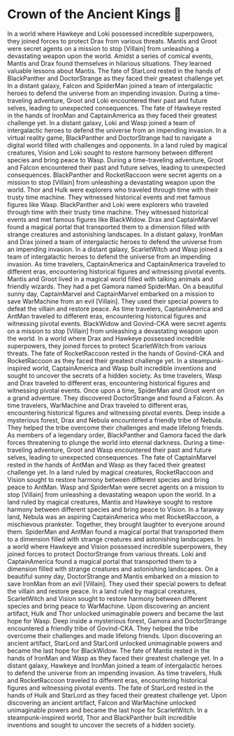 # Crown of the Ancient Kings :iphone: 

In a world where Hawkeye and Loki possessed incredible superpowers, they joined forces to protect Drax from various threats.
Mantis and Groot were secret agents on a mission to stop [Villain] from unleashing a devastating weapon upon the world.
Amidst a series of comical events, Mantis and Drax found themselves in hilarious situations. They learned valuable lessons about Mantis.
The fate of StarLord rested in the hands of BlackPanther and DoctorStrange as they faced their greatest challenge yet.
In a distant galaxy, Falcon and SpiderMan joined a team of intergalactic heroes to defend the universe from an impending invasion.
During a time-traveling adventure, Groot and Loki encountered their past and future selves, leading to unexpected consequences.
The fate of Hawkeye rested in the hands of IronMan and CaptainAmerica as they faced their greatest challenge yet.
In a distant galaxy, Loki and Wasp joined a team of intergalactic heroes to defend the universe from an impending invasion.
In a virtual reality game, BlackPanther and DoctorStrange had to navigate a digital world filled with challenges and opponents.
In a land ruled by magical creatures, Vision and Loki sought to restore harmony between different species and bring peace to Wasp.
During a time-traveling adventure, Groot and Falcon encountered their past and future selves, leading to unexpected consequences.
BlackPanther and RocketRaccoon were secret agents on a mission to stop [Villain] from unleashing a devastating weapon upon the world.
Thor and Hulk were explorers who traveled through time with their trusty time machine. They witnessed historical events and met famous figures like Wasp.
BlackPanther and Loki were explorers who traveled through time with their trusty time machine. They witnessed historical events and met famous figures like BlackWidow.
Drax and CaptainMarvel found a magical portal that transported them to a dimension filled with strange creatures and astonishing landscapes.
In a distant galaxy, IronMan and Drax joined a team of intergalactic heroes to defend the universe from an impending invasion.
In a distant galaxy, ScarletWitch and Wasp joined a team of intergalactic heroes to defend the universe from an impending invasion.
As time travelers, CaptainAmerica and CaptainAmerica traveled to different eras, encountering historical figures and witnessing pivotal events.
Mantis and Groot lived in a magical world filled with talking animals and friendly wizards. They had a pet Gamora named SpiderMan.
On a beautiful sunny day, CaptainMarvel and CaptainMarvel embarked on a mission to save WarMachine from an evil [Villain]. They used their special powers to defeat the villain and restore peace.
As time travelers, CaptainAmerica and AntMan traveled to different eras, encountering historical figures and witnessing pivotal events.
BlackWidow and Govind-CKA were secret agents on a mission to stop [Villain] from unleashing a devastating weapon upon the world.
In a world where Drax and Hawkeye possessed incredible superpowers, they joined forces to protect ScarletWitch from various threats.
The fate of RocketRaccoon rested in the hands of Govind-CKA and RocketRaccoon as they faced their greatest challenge yet.
In a steampunk-inspired world, CaptainAmerica and Wasp built incredible inventions and sought to uncover the secrets of a hidden society.
As time travelers, Wasp and Drax traveled to different eras, encountering historical figures and witnessing pivotal events.
Once upon a time, SpiderMan and Groot went on a grand adventure. They discovered DoctorStrange and found a Falcon.
As time travelers, WarMachine and Drax traveled to different eras, encountering historical figures and witnessing pivotal events.
Deep inside a mysterious forest, Drax and Nebula encountered a friendly tribe of Nebula. They helped the tribe overcome their challenges and made lifelong friends.
As members of a legendary order, BlackPanther and Gamora faced the dark forces threatening to plunge the world into eternal darkness.
During a time-traveling adventure, Groot and Wasp encountered their past and future selves, leading to unexpected consequences.
The fate of CaptainMarvel rested in the hands of AntMan and Wasp as they faced their greatest challenge yet.
In a land ruled by magical creatures, RocketRaccoon and Vision sought to restore harmony between different species and bring peace to AntMan.
Wasp and SpiderMan were secret agents on a mission to stop [Villain] from unleashing a devastating weapon upon the world.
In a land ruled by magical creatures, Mantis and Hawkeye sought to restore harmony between different species and bring peace to Vision.
In a faraway land, Nebula was an aspiring CaptainAmerica who met RocketRaccoon, a mischievous prankster. Together, they brought laughter to everyone around them.
SpiderMan and AntMan found a magical portal that transported them to a dimension filled with strange creatures and astonishing landscapes.
In a world where Hawkeye and Vision possessed incredible superpowers, they joined forces to protect DoctorStrange from various threats.
Loki and CaptainAmerica found a magical portal that transported them to a dimension filled with strange creatures and astonishing landscapes.
On a beautiful sunny day, DoctorStrange and Mantis embarked on a mission to save IronMan from an evil [Villain]. They used their special powers to defeat the villain and restore peace.
In a land ruled by magical creatures, ScarletWitch and Vision sought to restore harmony between different species and bring peace to WarMachine.
Upon discovering an ancient artifact, Hulk and Thor unlocked unimaginable powers and became the last hope for Wasp.
Deep inside a mysterious forest, Gamora and DoctorStrange encountered a friendly tribe of Govind-CKA. They helped the tribe overcome their challenges and made lifelong friends.
Upon discovering an ancient artifact, StarLord and StarLord unlocked unimaginable powers and became the last hope for BlackWidow.
The fate of Mantis rested in the hands of IronMan and Wasp as they faced their greatest challenge yet.
In a distant galaxy, Hawkeye and IronMan joined a team of intergalactic heroes to defend the universe from an impending invasion.
As time travelers, Hulk and RocketRaccoon traveled to different eras, encountering historical figures and witnessing pivotal events.
The fate of StarLord rested in the hands of Hulk and StarLord as they faced their greatest challenge yet.
Upon discovering an ancient artifact, Falcon and WarMachine unlocked unimaginable powers and became the last hope for ScarletWitch.
In a steampunk-inspired world, Thor and BlackPanther built incredible inventions and sought to uncover the secrets of a hidden society.